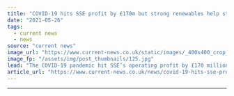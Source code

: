 ```yaml
---
title: "COVID-19 hits SSE profit by £170m but strong renewables help steady results"
date: "2021-05-26"
tags: 
  - current news
  - news
source: "current news"
image_url: "https://www.current-news.co.uk/static/images/_400x400_crop_center-center/Clyde-Wind-Farm-credit-SSE-plc.jpg"
image_fp: "/assets/img/post_thumbnails/125.jpg"
lead: "​The COVID-19 pandemic hit SSE’s operating profit by £170 million in the full year ending 31 March 2021."
article_url: "https://www.current-news.co.uk/news/covid-19-hits-sse-profit-by-170m-but-strong-renewables-help-steady-results?utm_source=rss-feeds&utm_medium=rss&utm_campaign=rss"
---
```


---
